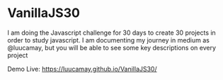# VanillaJS30
I am doing the Javascript challenge for 30 days to create 30 projects in order to study javascript. I am documenting my journey in medium as @luucamay, but you will be able to see some key descriptions on every project

Demo Live:
https://luucamay.github.io/VanillaJS30/
